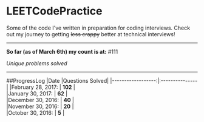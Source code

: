 # LEETCodePractice
Some of the code I've written in preparation for coding interviews. Check out my journey to getting ~~less crappy~~ better at technical interviews!

___

**So far (as of March 6th) my count is at:**
#111

*Unique problems solved*

___

##ProgressLog
|Date               |Questions Solved|
|------------------:|:---------------|
|February 28, 2017: |  **102**      |  
|January 30, 2017:  |  **62**        |   
|December 30, 2016: |  **40**        |  
|November 30, 2016: |  **20**        |   
|October 30, 2016:  |  **5**         |  
